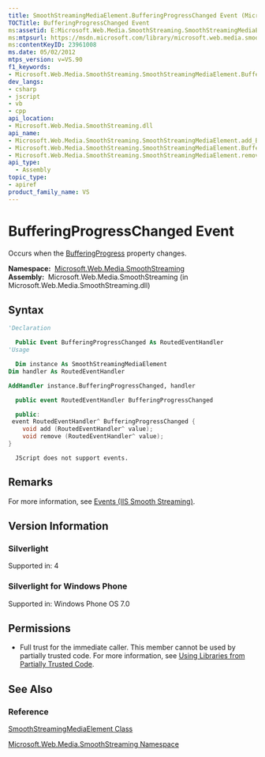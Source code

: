 ```yaml
---
title: SmoothStreamingMediaElement.BufferingProgressChanged Event (Microsoft.Web.Media.SmoothStreaming)
TOCTitle: BufferingProgressChanged Event
ms:assetid: E:Microsoft.Web.Media.SmoothStreaming.SmoothStreamingMediaElement.BufferingProgressChanged
ms:mtpsurl: https://msdn.microsoft.com/library/microsoft.web.media.smoothstreaming.smoothstreamingmediaelement.bufferingprogresschanged(v=VS.90)
ms:contentKeyID: 23961008
ms.date: 05/02/2012
mtps_version: v=VS.90
f1_keywords:
- Microsoft.Web.Media.SmoothStreaming.SmoothStreamingMediaElement.BufferingProgressChanged
dev_langs:
- csharp
- jscript
- vb
- cpp
api_location:
- Microsoft.Web.Media.SmoothStreaming.dll
api_name:
- Microsoft.Web.Media.SmoothStreaming.SmoothStreamingMediaElement.add_BufferingProgressChanged
- Microsoft.Web.Media.SmoothStreaming.SmoothStreamingMediaElement.BufferingProgressChanged
- Microsoft.Web.Media.SmoothStreaming.SmoothStreamingMediaElement.remove_BufferingProgressChanged
api_type:
  - Assembly
topic_type:
- apiref
product_family_name: VS
---
```


# BufferingProgressChanged Event

Occurs when the [BufferingProgress](smoothstreamingmediaelement-bufferingprogress-property-microsoft-web-media-smoothstreaming_1.md) property changes.

**Namespace:**  [Microsoft.Web.Media.SmoothStreaming](microsoft-web-media-smoothstreaming-namespace_1.md)  
**Assembly:**  Microsoft.Web.Media.SmoothStreaming (in Microsoft.Web.Media.SmoothStreaming.dll)

## Syntax

```vb
'Declaration

  Public Event BufferingProgressChanged As RoutedEventHandler
'Usage

  Dim instance As SmoothStreamingMediaElement
Dim handler As RoutedEventHandler

AddHandler instance.BufferingProgressChanged, handler
```

```csharp
  public event RoutedEventHandler BufferingProgressChanged
```

```cpp
  public:
 event RoutedEventHandler^ BufferingProgressChanged {
    void add (RoutedEventHandler^ value);
    void remove (RoutedEventHandler^ value);
}
```

```jscript
  JScript does not support events.
```

## Remarks

For more information, see [Events (IIS Smooth Streaming)](events.md).

## Version Information

### Silverlight

Supported in: 4  

### Silverlight for Windows Phone

Supported in: Windows Phone OS 7.0  

## Permissions

  - Full trust for the immediate caller. This member cannot be used by partially trusted code. For more information, see [Using Libraries from Partially Trusted Code](https://msdn.microsoft.com/library/8skskf63).

## See Also

### Reference

[SmoothStreamingMediaElement Class](smoothstreamingmediaelement-class-microsoft-web-media-smoothstreaming_1.md)

[Microsoft.Web.Media.SmoothStreaming Namespace](microsoft-web-media-smoothstreaming-namespace_1.md)

